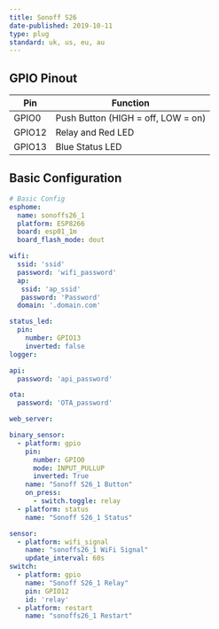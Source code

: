```yaml
---
title: Sonoff S26
date-published: 2019-10-11
type: plug
standard: uk, us, eu, au
---
```


## GPIO Pinout

| Pin     | Function                           |
|---------|------------------------------------|
| GPIO0   | Push Button (HIGH = off, LOW = on) |
| GPIO12  | Relay and Red LED                  |
| GPIO13  | Blue Status LED                    |

## Basic Configuration

```yaml
# Basic Config
esphome:
  name: sonoffs26_1
  platform: ESP8266
  board: esp01_1m
  board_flash_mode: dout

wifi:
  ssid: 'ssid'
  password: 'wifi_password'
  ap:
   ssid: 'ap_ssid'
   password: 'Password'
  domain: '.domain.com'

status_led:
  pin:
    number: GPIO13
    inverted: false
logger:

api:
  password: 'api_password'

ota:
  password: 'OTA_password'

web_server:

binary_sensor:
  - platform: gpio
    pin:
      number: GPIO0
      mode: INPUT_PULLUP
      inverted: True
    name: "Sonoff S26_1 Button"
    on_press:
      - switch.toggle: relay
  - platform: status
    name: "Sonoff S26_1 Status"

sensor:
  - platform: wifi_signal
    name: "sonoffs26_1 WiFi Signal"
    update_interval: 60s
switch:
  - platform: gpio
    name: "Sonoff S26_1 Relay"
    pin: GPIO12
    id: 'relay'
  - platform: restart
    name: "sonoffs26_1 Restart"
```
